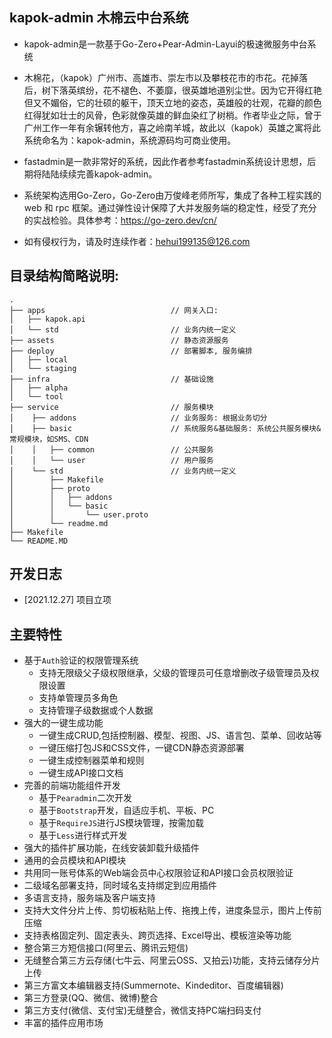 ## kapok-admin 木棉云中台系统

- kapok-admin是一款基于Go-Zero+Pear-Admin-Layui的极速微服务中台系统

- 木棉花，（kapok）广州市、高雄市、崇左市以及攀枝花市的市花。花掉落后，树下落英缤纷，花不褪色、不萎靡，很英雄地道别尘世。因为它开得红艳但又不媚俗，它的壮硕的躯干，顶天立地的姿态，英雄般的壮观，花瓣的颜色红得犹如壮士的风骨，色彩就像英雄的鲜血染红了树梢。作者毕业之际，曾于广州工作一年有余辗转他方，喜之岭南羊城，故此以（kapok）英雄之寓将此系统命名为：kapok-admin，系统源码均可商业使用。

- fastadmin是一款非常好的系统，因此作者参考fastadmin系统设计思想，后期将陆陆续续完善kapok-admin。

- 系统架构选用Go-Zero，Go-Zero由万俊峰老师所写，集成了各种工程实践的 web 和 rpc 框架。通过弹性设计保障了大并发服务端的稳定性，经受了充分的实战检验。具体参考：https://go-zero.dev/cn/

- 如有侵权行为，请及时连续作者：hehui199135@126.com


## 目录结构简略说明: 
    .
    ├── apps                            // 网关入口:
    │   ├── kapok.api
    │   └── std                         // 业务内统一定义
    ├── assets                          // 静态资源服务
    ├── deploy                          // 部署脚本, 服务编排
    │   ├── local
    │   └── staging
    ├── infra                           // 基础设施
    │   ├── alpha
    │   └── tool
    ├── service                         // 服务模块
    │    ├── addons                     // 业务服务: 根据业务切分
    │    ├── basic                      // 系统服务&基础服务: 系统公共服务模块&常规模块，如SMS、CDN
    │    │   ├── common                 // 公共服务
    │    │   └── user                   // 用户服务
    │    └── std                        // 业务内统一定义
    │        ├── Makefile
    │        ├── proto
    │        │   ├── addons
    │        │   └── basic
    │        │       └── user.proto
    │        └── readme.md
    ├── Makefile
    └── README.MD

## 开发日志

- [2021.12.27]  项目立项

## 主要特性

* 基于`Auth`验证的权限管理系统
    * 支持无限级父子级权限继承，父级的管理员可任意增删改子级管理员及权限设置
    * 支持单管理员多角色
    * 支持管理子级数据或个人数据
* 强大的一键生成功能
    * 一键生成CRUD,包括控制器、模型、视图、JS、语言包、菜单、回收站等
    * 一键压缩打包JS和CSS文件，一键CDN静态资源部署
    * 一键生成控制器菜单和规则
    * 一键生成API接口文档
* 完善的前端功能组件开发
    * 基于`Pearadmin`二次开发
    * 基于`Bootstrap`开发，自适应手机、平板、PC
    * 基于`RequireJS`进行JS模块管理，按需加载
    * 基于`Less`进行样式开发
* 强大的插件扩展功能，在线安装卸载升级插件
* 通用的会员模块和API模块
* 共用同一账号体系的Web端会员中心权限验证和API接口会员权限验证
* 二级域名部署支持，同时域名支持绑定到应用插件
* 多语言支持，服务端及客户端支持
* 支持大文件分片上传、剪切板粘贴上传、拖拽上传，进度条显示，图片上传前压缩
* 支持表格固定列、固定表头、跨页选择、Excel导出、模板渲染等功能
* 整合第三方短信接口(阿里云、腾讯云短信)
* 无缝整合第三方云存储(七牛云、阿里云OSS、又拍云)功能，支持云储存分片上传
* 第三方富文本编辑器支持(Summernote、Kindeditor、百度编辑器)
* 第三方登录(QQ、微信、微博)整合
* 第三方支付(微信、支付宝)无缝整合，微信支持PC端扫码支付
* 丰富的插件应用市场
